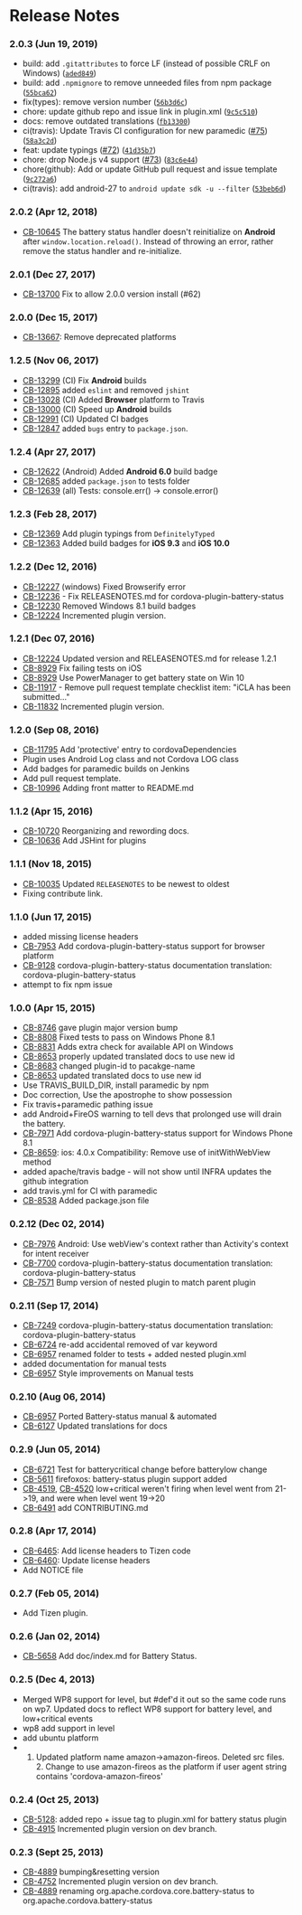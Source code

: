<!--
#
# Licensed to the Apache Software Foundation (ASF) under one
# or more contributor license agreements.  See the NOTICE file
# distributed with this work for additional information
# regarding copyright ownership.  The ASF licenses this file
# to you under the Apache License, Version 2.0 (the
# "License"); you may not use this file except in compliance
# with the License.  You may obtain a copy of the License at
#
# http://www.apache.org/licenses/LICENSE-2.0
#
# Unless required by applicable law or agreed to in writing,
# software distributed under the License is distributed on an
# "AS IS" BASIS, WITHOUT WARRANTIES OR CONDITIONS OF ANY
#  KIND, either express or implied.  See the License for the
# specific language governing permissions and limitations
# under the License.
#
-->

# Release Notes

### 2.0.3 (Jun 19, 2019)

-   build: add `.gitattributes` to force LF (instead of possible CRLF on Windows) ([`aded849`](https://github.com/apache/cordova-plugin-battery-status/commit/aded849))
-   build: add `.npmignore` to remove unneeded files from npm package ([`55bca62`](https://github.com/apache/cordova-plugin-battery-status/commit/55bca62))
-   fix(types): remove version number ([`56b3d6c`](https://github.com/apache/cordova-plugin-battery-status/commit/56b3d6c))
-   chore: update github repo and issue link in plugin.xml ([`9c5c510`](https://github.com/apache/cordova-plugin-battery-status/commit/9c5c510))
-   docs: remove outdated translations ([`fb13300`](https://github.com/apache/cordova-plugin-battery-status/commit/fb13300))
-   ci(travis): Update Travis CI configuration for new paramedic ([#75](https://github.com/apache/cordova-plugin-battery-status/issues/75)) ([`58a3c2d`](https://github.com/apache/cordova-plugin-battery-status/commit/58a3c2d))
-   feat: update typings ([#72](https://github.com/apache/cordova-plugin-battery-status/issues/72)) ([`41d35b7`](https://github.com/apache/cordova-plugin-battery-status/commit/41d35b7))
-   chore: drop Node.js v4 support ([#73](https://github.com/apache/cordova-plugin-battery-status/issues/73)) ([`83c6e44`](https://github.com/apache/cordova-plugin-battery-status/commit/83c6e44))
-   chore(github): Add or update GitHub pull request and issue template ([`9c272a6`](https://github.com/apache/cordova-plugin-battery-status/commit/9c272a6))
-   ci(travis): add android-27 to `android update sdk -u --filter` ([`53beb6d`](https://github.com/apache/cordova-plugin-battery-status/commit/53beb6d))

### 2.0.2 (Apr 12, 2018)
* [CB-10645](https://issues.apache.org/jira/browse/CB-10645) The battery status handler doesn't reinitialize on **Android** after `window.location.reload()`. Instead of throwing an error, rather remove the status handler and re-initialize.

### 2.0.1 (Dec 27, 2017)
* [CB-13700](https://issues.apache.org/jira/browse/CB-13700) Fix to allow 2.0.0 version install (#62)

### 2.0.0 (Dec 15, 2017)
* [CB-13667](https://issues.apache.org/jira/browse/CB-13667): Remove deprecated platforms

### 1.2.5 (Nov 06, 2017)
* [CB-13299](https://issues.apache.org/jira/browse/CB-13299) (CI) Fix **Android** builds
* [CB-12895](https://issues.apache.org/jira/browse/CB-12895) added `eslint` and removed `jshint`
* [CB-13028](https://issues.apache.org/jira/browse/CB-13028) (CI) Added **Browser** platform to Travis
* [CB-13000](https://issues.apache.org/jira/browse/CB-13000) (CI) Speed up **Android** builds
* [CB-12991](https://issues.apache.org/jira/browse/CB-12991) (CI) Updated CI badges
* [CB-12847](https://issues.apache.org/jira/browse/CB-12847) added `bugs` entry to `package.json`.

### 1.2.4 (Apr 27, 2017)
* [CB-12622](https://issues.apache.org/jira/browse/CB-12622) (Android) Added **Android 6.0** build badge
* [CB-12685](https://issues.apache.org/jira/browse/CB-12685) added `package.json` to tests folder
* [CB-12639](https://issues.apache.org/jira/browse/CB-12639) (all) Tests: console.err() -> console.error()

### 1.2.3 (Feb 28, 2017)
* [CB-12369](https://issues.apache.org/jira/browse/CB-12369) Add plugin typings from `DefinitelyTyped`
* [CB-12363](https://issues.apache.org/jira/browse/CB-12363) Added build badges for **iOS 9.3** and **iOS 10.0**

### 1.2.2 (Dec 12, 2016)
* [CB-12227](https://issues.apache.org/jira/browse/CB-12227) (windows) Fixed Browserify error
* [CB-12236](https://issues.apache.org/jira/browse/CB-12236) - Fix RELEASENOTES.md for cordova-plugin-battery-status
* [CB-12230](https://issues.apache.org/jira/browse/CB-12230) Removed Windows 8.1 build badges
* [CB-12224](https://issues.apache.org/jira/browse/CB-12224) Incremented plugin version.

### 1.2.1 (Dec 07, 2016)

* [CB-12224](https://issues.apache.org/jira/browse/CB-12224) Updated version and RELEASENOTES.md for release 1.2.1
* [CB-8929](https://issues.apache.org/jira/browse/CB-8929) Fix failing tests on iOS
* [CB-8929](https://issues.apache.org/jira/browse/CB-8929) Use PowerManager to get battery state on Win 10
* [CB-11917](https://issues.apache.org/jira/browse/CB-11917) - Remove pull request template checklist item: "iCLA has been submitted…"
* [CB-11832](https://issues.apache.org/jira/browse/CB-11832) Incremented plugin version.

### 1.2.0 (Sep 08, 2016)
* [CB-11795](https://issues.apache.org/jira/browse/CB-11795) Add 'protective' entry to cordovaDependencies
* Plugin uses Android Log class and not Cordova LOG class
* Add badges for paramedic builds on Jenkins
* Add pull request template.
* [CB-10996](https://issues.apache.org/jira/browse/CB-10996) Adding front matter to README.md

### 1.1.2 (Apr 15, 2016)
* [CB-10720](https://issues.apache.org/jira/browse/CB-10720) Reorganizing and rewording docs.
* [CB-10636](https://issues.apache.org/jira/browse/CB-10636) Add JSHint for plugins

### 1.1.1 (Nov 18, 2015)
* [CB-10035](https://issues.apache.org/jira/browse/CB-10035) Updated `RELEASENOTES` to be newest to oldest
* Fixing contribute link.

### 1.1.0 (Jun 17, 2015)
* added missing license headers
* [CB-7953](https://issues.apache.org/jira/browse/CB-7953) Add cordova-plugin-battery-status support for browser platform
* [CB-9128](https://issues.apache.org/jira/browse/CB-9128) cordova-plugin-battery-status documentation translation: cordova-plugin-battery-status
* attempt to fix npm issue

### 1.0.0 (Apr 15, 2015)
* [CB-8746](https://issues.apache.org/jira/browse/CB-8746) gave plugin major version bump
* [CB-8808](https://issues.apache.org/jira/browse/CB-8808) Fixed tests to pass on Windows Phone 8.1
* [CB-8831](https://issues.apache.org/jira/browse/CB-8831) Adds extra check for available API on Windows
* [CB-8653](https://issues.apache.org/jira/browse/CB-8653) properly updated translated docs to use new id
* [CB-8683](https://issues.apache.org/jira/browse/CB-8683) changed plugin-id to pacakge-name
* [CB-8653](https://issues.apache.org/jira/browse/CB-8653) updated translated docs to use new id
* Use TRAVIS_BUILD_DIR, install paramedic by npm
* Doc correction, Use the apostrophe to show possession
* Fix travis+paramedic pathing issue
* add Android+FireOS warning to tell devs that prolonged use will drain the battery.
* [CB-7971](https://issues.apache.org/jira/browse/CB-7971) Add cordova-plugin-battery-status support for Windows Phone 8.1
* [CB-8659](https://issues.apache.org/jira/browse/CB-8659): ios: 4.0.x Compatibility: Remove use of initWithWebView method
* added apache/travis badge - will not show until INFRA updates the github integration
* add travis.yml for CI with paramedic
* [CB-8538](https://issues.apache.org/jira/browse/CB-8538) Added package.json file

### 0.2.12 (Dec 02, 2014)
* [CB-7976](https://issues.apache.org/jira/browse/CB-7976) Android: Use webView's context rather than Activity's context for intent receiver
* [CB-7700](https://issues.apache.org/jira/browse/CB-7700) cordova-plugin-battery-status documentation translation: cordova-plugin-battery-status
* [CB-7571](https://issues.apache.org/jira/browse/CB-7571) Bump version of nested plugin to match parent plugin

### 0.2.11 (Sep 17, 2014)
* [CB-7249](https://issues.apache.org/jira/browse/CB-7249) cordova-plugin-battery-status documentation translation: cordova-plugin-battery-status
* [CB-6724](https://issues.apache.org/jira/browse/CB-6724) re-add accidental removed of var keyword
* [CB-6957](https://issues.apache.org/jira/browse/CB-6957) renamed folder to tests + added nested plugin.xml
* added documentation for manual tests
* [CB-6957](https://issues.apache.org/jira/browse/CB-6957) Style improvements on Manual tests

### 0.2.10 (Aug 06, 2014)
* [CB-6957](https://issues.apache.org/jira/browse/CB-6957) Ported Battery-status manual & automated
* [CB-6127](https://issues.apache.org/jira/browse/CB-6127) Updated translations for docs

### 0.2.9 (Jun 05, 2014)
* [CB-6721](https://issues.apache.org/jira/browse/CB-6721) Test for batterycritical change before batterylow change
* [CB-5611](https://issues.apache.org/jira/browse/CB-5611) firefoxos: battery-status plugin support added
* [CB-4519](https://issues.apache.org/jira/browse/CB-4519), [CB-4520](https://issues.apache.org/jira/browse/CB-4520) low+critical weren't firing when level went from 21->19, and were when level went 19->20
* [CB-6491](https://issues.apache.org/jira/browse/CB-6491) add CONTRIBUTING.md

### 0.2.8 (Apr 17, 2014)
* [CB-6465](https://issues.apache.org/jira/browse/CB-6465): Add license headers to Tizen code
* [CB-6460](https://issues.apache.org/jira/browse/CB-6460): Update license headers
* Add NOTICE file

### 0.2.7 (Feb 05, 2014)
* Add Tizen plugin.

### 0.2.6 (Jan 02, 2014)
* [CB-5658](https://issues.apache.org/jira/browse/CB-5658) Add doc/index.md for Battery Status.

### 0.2.5 (Dec 4, 2013)
* Merged WP8 support for level, but #def'd it out so the same code runs on wp7.  Updated docs to reflect WP8 support for battery level, and low+critical events
* wp8 add support in level
* add ubuntu platform
* 1. Updated platform name amazon->amazon-fireos. Deleted src files. 2. Change to use amazon-fireos as the platform if user agent string contains 'cordova-amazon-fireos'

### 0.2.4 (Oct 25, 2013)
* [CB-5128](https://issues.apache.org/jira/browse/CB-5128): added repo + issue tag to plugin.xml for battery status plugin
* [CB-4915](https://issues.apache.org/jira/browse/CB-4915) Incremented plugin version on dev branch.

### 0.2.3 (Sept 25, 2013)
* [CB-4889](https://issues.apache.org/jira/browse/CB-4889) bumping&resetting version
* [CB-4752](https://issues.apache.org/jira/browse/CB-4752) Incremented plugin version on dev branch.
* [CB-4889](https://issues.apache.org/jira/browse/CB-4889) renaming org.apache.cordova.core.battery-status to org.apache.cordova.battery-status

